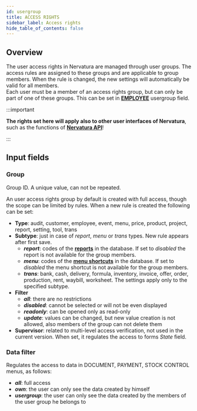 ```yaml
---
id: usergroup
title: ACCESS RIGHTS
sidebar_label: Access rights
hide_table_of_contents: false
---
```


## Overview

The user access rights in Nervatura are managed through user groups. The access rules are assigned to these groups and are applicable to group members. When the rule is changed, the new settings will automatically be valid for all members.<br />
Each user must be a member of an access rights group, but can only be part of one of these groups.  This can be set in [**EMPLOYEE**](employee) usergroup field.

:::important

**The rights set here will apply also to other user interfaces of Nervatura**, such as the functions of [**Nervatura API**](/api)!

:::

## Input fields

### Group
Group ID. A unique value, can not be repeated.

An user access rights group by default is created with full access, though the scope can be limited by rules. When a new rule is created the following can be set:
- **Type**: audit, customer, employee, event, menu, price, product, project, report, setting, tool, trans
- **Subtype**: just in case of *report*, *menu* or *trans* types. New rule appears after first save.
  - ***report***: codes of the [**reports**](report) in the database. If set to *disabled* the report is not available for the group members.
  - ***menu***: codes of the [**menu shortcuts**](uimenu) in the database. If set to <i>disabled</i> the menu shortcut is not available for the group members.
  - ***trans***: bank, cash, delivery, formula, inventory, invoice, offer, order, production, rent, waybill, worksheet. The settings apply only to the specified subtype.
- **Filter**
  - ***all***: there are no restrictions
  - ***disabled***: cannot be selected or will not be even displayed
  - ***readonly***: can be opened only as read-only
  - ***update***: values ​​can be changed, but new value creation is not allowed, also members of the group can not delete them
- **Supervisor**: related to multi-level access verification, not used in the current version. When set, it regulates the access to forms *State* field.

### Data filter
Regulates the access to data in DOCUMENT, PAYMENT, STOCK CONTROL menus, as follows:
- ***all***: full access
- ***own***: the user can only see the data created by himself
- ***usergroup***: the user can only see the data created by the members of the user group he belongs to
